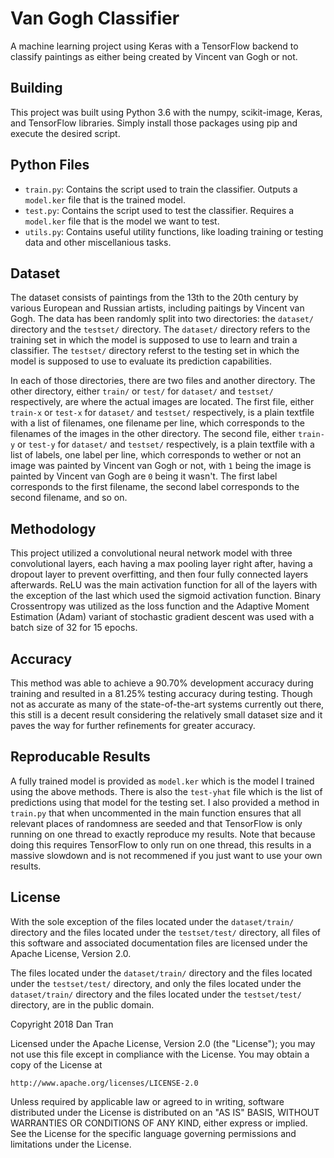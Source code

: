 # Van Gogh Classifier
A machine learning project using Keras with a TensorFlow backend to classify paintings as either being created by Vincent van Gogh or not.

## Building
This project was built using Python 3.6 with the numpy, scikit-image, Keras, and TensorFlow libraries. Simply install those packages using pip and execute the desired script.

## Python Files
* `train.py`: Contains the script used to train the classifier. Outputs a `model.ker` file that is the trained model.
* `test.py`: Contains the script used to test the classifier. Requires a `model.ker` file that is the model we want to test.
* `utils.py`: Contains useful utility functions, like loading training or testing data and other miscellanious tasks.

## Dataset
The dataset consists of paintings from the 13th to the 20th century by various European and Russian artists, including paitings by Vincent van Gogh. The data has been randomly split into two directories: the `dataset/` directory and the `testset/` directory.  The `dataset/` directory refers to the training set in which the model is supposed to use to learn and train a classifier.  The `testset/` directory referst to the testing set in which the model is supposed to use to evaluate its prediction capabilities.

In each of those directories, there are two files and another directory. The other directory, either `train/` or `test/` for `dataset/` and `testset/` respectively, are where the actual images are located.  The first file, either `train-x` or `test-x` for `dataset/` and `testset/` respectively, is a plain textfile with a list of filenames, one filename per line, which corresponds to the filenames of the images in the other directory.  The second file, either `train-y` or `test-y` for `dataset/` and `testset/` respectively, is a plain textfile with a list of labels, one label per line, which corresponds to wether or not an image was painted by Vincent van Gogh or not, with `1` being the image is painted by Vincent van Gogh are `0` being it wasn't.  The first label corresponds to the first filename, the second label corresponds to the second filename, and so on.

## Methodology
This project utilized a convolutional neural network model with three convolutional layers, each having a max pooling layer right after, having a dropout layer to prevent overfitting, and then four fully connected layers afterwards.  ReLU was the main activation function for all of the layers with the exception of the last which used the sigmoid activation function.  Binary Crossentropy was utilized as the loss function and the Adaptive Moment Estimation (Adam) variant of stochastic gradient descent was used with a batch size of 32 for 15 epochs.

## Accuracy
This method was able to achieve a 90.70% development accuracy during training and resulted in a 81.25% testing accuracy during testing. Though not as accurate as many of the state-of-the-art systems currently out there, this still is a decent result considering the relatively small dataset size and it paves the way for further refinements for greater accuracy.

## Reproducable Results
A fully trained model is provided as `model.ker` which is the model I trained using the above methods. There is also the `test-yhat` file which is the list of predictions using that model for the testing set. I also provided a method in `train.py` that when uncommented in the main function ensures that all relevant places of randomness are seeded and that TensorFlow is only running on one thread to exactly reproduce my results. Note that because doing this requires TensorFlow to only run on one thread, this results in a massive slowdown and is not recommened if you just want to use your own results.

## License
With the sole exception of the files located under the `dataset/train/` directory and the files located under the `testset/test/` directory, all files of this software and associated documentation files are licensed under the Apache License, Version 2.0.

The files located under the `dataset/train/` directory and the files located under the `testset/test/` directory, and only the files located under the `dataset/train/` directory and the files located under the `testset/test/` directory, are in the public domain.

Copyright 2018 Dan Tran

Licensed under the Apache License, Version 2.0 (the "License");
you may not use this file except in compliance with the License.
You may obtain a copy of the License at

    http://www.apache.org/licenses/LICENSE-2.0

Unless required by applicable law or agreed to in writing, software
distributed under the License is distributed on an "AS IS" BASIS,
WITHOUT WARRANTIES OR CONDITIONS OF ANY KIND, either express or implied.
See the License for the specific language governing permissions and
limitations under the License.
